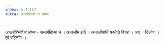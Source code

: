 ```yaml
---
index: 5.4.117
sutra: अन्तर्बहिर्भ्यां च लोम्नः

---
```

_अन्तर्बहिर्भ्यां च लोम्नः_ - अन्तर्बहिभ्र्यां च । अन्तर्लोम इति । अन्तर्लोमानि यस्येति विग्रहः । अप् । टिलोपः । एवं बहिर्लोमः ।